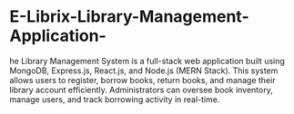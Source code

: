 # E-Librix-Library-Management-Application-
he Library Management System is a full-stack web application built using MongoDB, Express.js, React.js, and Node.js (MERN Stack). This system allows users to register, borrow books, return books, and manage their library account efficiently. Administrators can oversee book inventory, manage users, and track borrowing activity in real-time.
